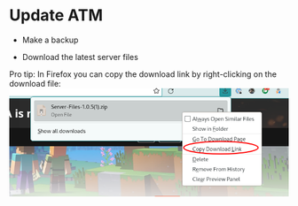 # Update ATM

- Make a backup

- Download the latest server files

Pro tip: In Firefox you can copy the download link by right-clicking on the download file:  
![](https://github.com/jbagwell27/homelab/blob/main/docs/attachments/Copy-download-link.png)